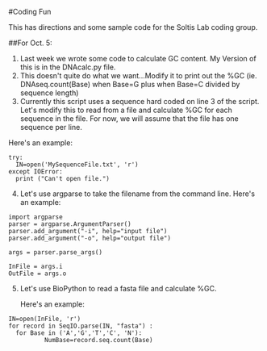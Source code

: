 #Coding Fun

This has directions and some sample code for the Soltis Lab coding group.

##For Oct. 5:

1. Last week we wrote some code to calculate GC content. My Version of this is in the DNAcalc.py file.
2. This doesn't quite do what we want...Modify it to print out the %GC (ie. DNAseq.count(Base) when Base=G plus when Base=C divided by sequence length)
3. Currently this script uses a sequence hard coded on line 3 of the script. Let's modify this to read from a file and calculate %GC for each sequence in the file. For now, we will assume that the file has one sequence per line.

  Here's an example:
  ```
  try:
	IN=open('MySequenceFile.txt', 'r')
  except IOError:
	print ("Can't open file.")
  ```
4. Let's use argparse to take the filename from the command line.
	Here's an example:
  ```	
  import argparse
  parser = argparse.ArgumentParser()
  parser.add_argument("-i", help="input file")
  parser.add_argument("-o", help="output file")
  
  args = parser.parse_args()
  
  InFile = args.i
  OutFile = args.o
  ```
5. Let's use BioPython to read a fasta file and calculate %GC.

    Here's an example:
  ```
  IN=open(InFile, 'r')
  for record in SeqIO.parse(IN, "fasta") :
  	for Base in ('A','G','T','C', 'N'):
    		NumBase=record.seq.count(Base)
  ```


